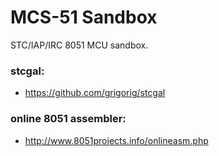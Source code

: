 # MCS-51 Sandbox #

STC/IAP/IRC 8051 MCU sandbox.

### stcgal: ###

* https://github.com/grigorig/stcgal

### online 8051 assembler: ###

* http://www.8051projects.info/onlineasm.php
